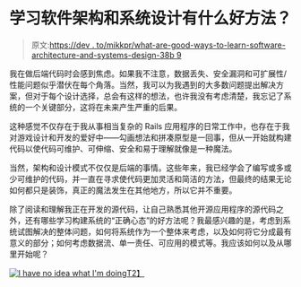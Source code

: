 # 学习软件架构和系统设计有什么好方法？

> 原文:[https://dev . to/mikkpr/what-are-good-ways-to-learn-software-architecture-and-systems-design-38b 9](https://dev.to/mikkpr/what-are-good-ways-to-learn-software-architecture-and-systems-design-38b9)

我在做后端代码时会感到焦虑。如果我不注意，数据丢失、安全漏洞和可扩展性/性能问题似乎潜伏在每个角落。当然，我可以为我遇到的大多数问题提出解决方案，但对于每个设计选择，总会有这样的想法，也许我没有考虑清楚，我忘记了系统的一个关键部分，这将在未来产生严重的后果。

这种感觉不仅存在于我从事相当复杂的 Rails 应用程序的日常工作中，也存在于我对游戏设计和开发的爱好中——勾画想法和拼凑原型是一回事，但从一开始就构建代码以使代码可维护、可伸缩、安全和易于理解就像是一种魔法。

当然，架构和设计模式不仅仅是后端的事情。这些年来，我已经学会了编写或多或少可维护的代码，并一直在寻求使代码更加灵活和简洁的方法，但最终的结果无论如何都只是装饰，真正的魔法发生在其他地方，所以它并不重要。

除了阅读和理解我正在开发的源代码，让自己熟悉其他开源应用程序的源代码之外，还有哪些学习构建系统的“正确心态”的好方法呢？我最感兴趣的是，考虑到系统试图解决的整体问题，如何将系统作为一个整体来考虑，以及如何将它分成最有意义的部分；如何考虑数据流、单一责任、可应用的模式等。我应该如何以及从哪里开始呢？

[![I have no idea what I'm doing](../Images/d82d294af1fbe280efe9918733d6f6c6.png)T2】](https://i.giphy.com/media/xDQ3Oql1BN54c/giphy.gif)